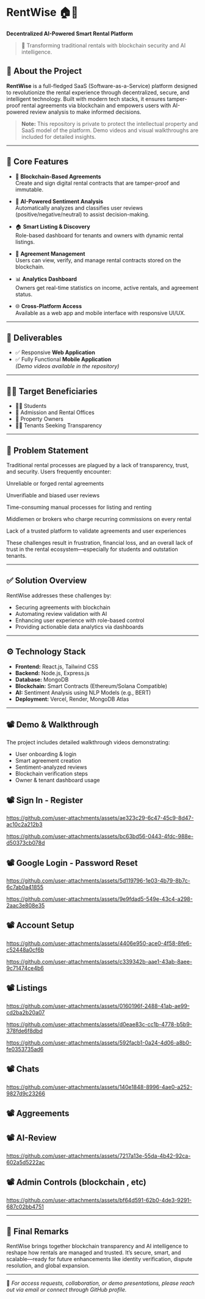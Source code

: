 # RentWise 🏠🔐

**Decentralized AI-Powered Smart Rental Platform**

> 🚀 Transforming traditional rentals with blockchain security and AI intelligence.

## 🎯 About the Project

**RentWise** is a full-fledged SaaS (Software-as-a-Service) platform designed to revolutionize the rental experience through decentralized, secure, and intelligent technology. Built with modern tech stacks, it ensures tamper-proof rental agreements via blockchain and empowers users with AI-powered review analysis to make informed decisions.

> **Note:** This repository is private to protect the intellectual property and SaaS model of the platform. Demo videos and visual walkthroughs are included for detailed insights.

---

## 🧠 Core Features

- 🔐 **Blockchain-Based Agreements**  
  Create and sign digital rental contracts that are tamper-proof and immutable.

- 🤖 **AI-Powered Sentiment Analysis**  
  Automatically analyzes and classifies user reviews (positive/negative/neutral) to assist decision-making.

- 🏠 **Smart Listing & Discovery**  
  Role-based dashboard for tenants and owners with dynamic rental listings.

- 📄 **Agreement Management**  
  Users can view, verify, and manage rental contracts stored on the blockchain.

- 📊 **Analytics Dashboard**  
  Owners get real-time statistics on income, active rentals, and agreement status.

- 🌐 **Cross-Platform Access**  
  Available as a web app and mobile interface with responsive UI/UX.

---

## 📱 Deliverables

- ✅ Responsive **Web Application**
- ✅ Fully Functional **Mobile Application**  
*(Demo videos available in the repository)*

---

## 🧑‍💼 Target Beneficiaries

- 🧑‍🎓 Students
- 🏢 Admission and Rental Offices
- 🏡 Property Owners
- 👨‍💻 Tenants Seeking Transparency

---

## 📌 Problem Statement

Traditional rental processes are plagued by a lack of transparency, trust, and security. Users frequently encounter:

Unreliable or forged rental agreements

Unverifiable and biased user reviews

Time-consuming manual processes for listing and renting

Middlemen or brokers who charge recurring commissions on every rental

Lack of a trusted platform to validate agreements and user experiences

These challenges result in frustration, financial loss, and an overall lack of trust in the rental ecosystem—especially for students and outstation tenants.

---

## ✅ Solution Overview

RentWise addresses these challenges by:

- Securing agreements with blockchain
- Automating review validation with AI
- Enhancing user experience with role-based control
- Providing actionable data analytics via dashboards

---

## ⚙️ Technology Stack

- **Frontend:** React.js, Tailwind CSS
- **Backend:** Node.js, Express.js
- **Database:** MongoDB
- **Blockchain:** Smart Contracts (Ethereum/Solana Compatible)
- **AI:** Sentiment Analysis using NLP Models (e.g., BERT)
- **Deployment:** Vercel, Render, MongoDB Atlas

---

## 📽️ Demo & Walkthrough

The project includes detailed walkthrough videos demonstrating:

- User onboarding & login
- Smart agreement creation
- Sentiment-analyzed reviews
- Blockchain verification steps
- Owner & tenant dashboard usage

## 📽️ Sign In - Register
https://github.com/user-attachments/assets/ae323c29-6c47-45c9-8d47-ac10c2a212b3

https://github.com/user-attachments/assets/bc63bd56-0443-4fdc-988e-d50373cb078d
## 📽️ Google Login - Password Reset
https://github.com/user-attachments/assets/5d119796-1e03-4b79-8b7c-6c7ab0a41855

https://github.com/user-attachments/assets/9e9fdad5-549e-43c4-a298-2aac3e808e35
## 📽️ Account Setup
https://github.com/user-attachments/assets/4406e950-ace0-4f58-8fe6-c52448a0cf6b

https://github.com/user-attachments/assets/c339342b-aae1-43ab-8aee-9c71474ce4b6
## 📽️ Listings


https://github.com/user-attachments/assets/0160196f-2488-41ab-ae99-cd2ba2b20a07

https://github.com/user-attachments/assets/d0eae83c-cc1b-4778-b5b9-378fde6f8dbd

https://github.com/user-attachments/assets/592facb1-0a24-4d06-a8b0-fe0353735ad6

## 📽️ Chats
https://github.com/user-attachments/assets/140e1848-8996-4ae0-a252-9827d9c23266
## 📽️ Aggreements

## 📽️ AI-Review
https://github.com/user-attachments/assets/7217a13e-55da-4b42-92ca-602a5d5222ac

## 📽️ Admin Controls (blockchain , etc)

https://github.com/user-attachments/assets/bf64d591-62b0-4de3-9291-687c02bb4751

---

## 🏁 Final Remarks

RentWise brings together blockchain transparency and AI intelligence to reshape how rentals are managed and trusted. It’s secure, smart, and scalable—ready for future enhancements like identity verification, dispute resolution, and global expansion.

---

📩 *For access requests, collaboration, or demo presentations, please reach out via email or connect through GitHub profile.*
